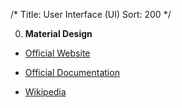 /*
Title: User Interface (UI)
Sort: 200
*/

0. **Material Design**

  * [Official Website](https://material.io/)
  
  * [Official Documentation](https://material.io/guidelines/)

  * [Wikipedia](https://en.wikipedia.org/wiki/Material_Design)
